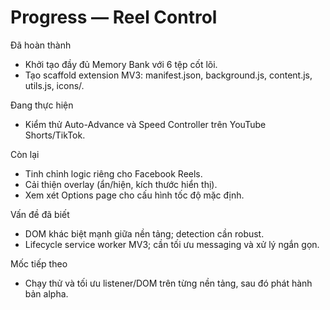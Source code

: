 # Progress — Reel Control

Đã hoàn thành
- Khởi tạo đầy đủ Memory Bank với 6 tệp cốt lõi.
- Tạo scaffold extension MV3: manifest.json, background.js, content.js, utils.js, icons/.

Đang thực hiện
- Kiểm thử Auto-Advance và Speed Controller trên YouTube Shorts/TikTok.

Còn lại
- Tinh chỉnh logic riêng cho Facebook Reels.
- Cải thiện overlay (ẩn/hiện, kích thước hiển thị).
- Xem xét Options page cho cấu hình tốc độ mặc định.

Vấn đề đã biết
- DOM khác biệt mạnh giữa nền tảng; detection cần robust.
- Lifecycle service worker MV3; cần tối ưu messaging và xử lý ngắn gọn.

Mốc tiếp theo
- Chạy thử và tối ưu listener/DOM trên từng nền tảng, sau đó phát hành bản alpha.